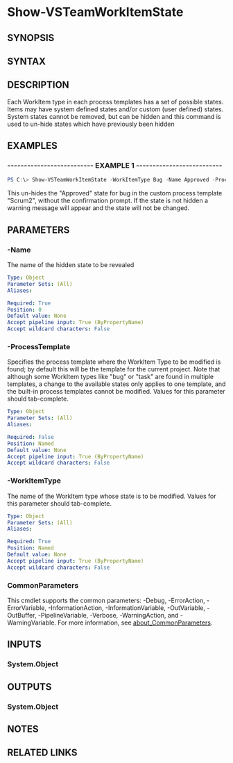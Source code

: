 <!-- #include "./common/header.md" -->

# Show-VSTeamWorkItemState

## SYNOPSIS

<!-- #include "./synopsis/Show-VSTeamWorkItemState.md" -->

## SYNTAX

## DESCRIPTION

Each WorkItem type in each process templates has a set of possible states.  Items may have system defined states and/or custom (user defined) states. System states cannot be removed, but can be hidden and this command is used to un-hide states which have previously been hidden

## EXAMPLES

### -------------------------- EXAMPLE 1 --------------------------

```PowerShell
PS C:\> Show-VSTeamWorkItemState -WorkItemType Bug -Name Approved -ProcessTemplate Scrum2 -Force
```

This un-hides the "Approved" state for bug in the custom process template "Scrum2", without the confirmation prompt.
If the state is not hidden a warning message will appear and the state will not be changed.

## PARAMETERS

### -Name

The name of the hidden state to be revealed

```yaml
Type: Object
Parameter Sets: (All)
Aliases:

Required: True
Position: 0
Default value: None
Accept pipeline input: True (ByPropertyName)
Accept wildcard characters: False
```

### -ProcessTemplate

Specifies the process template where the WorkItem Type to be modified is found; by default this will be the template for the current project. Note that although some WorkItem types like "bug" or "task" are found in multiple templates, a change to the available states only applies to one template, and the built-in process templates cannot be modified. Values for this parameter should tab-complete.

```yaml
Type: Object
Parameter Sets: (All)
Aliases:

Required: False
Position: Named
Default value: None
Accept pipeline input: True (ByPropertyName)
Accept wildcard characters: False
```

### -WorkItemType

The name of the WorkItem type whose state is to be modified. Values for this parameter should tab-complete.

```yaml
Type: Object
Parameter Sets: (All)
Aliases:

Required: True
Position: Named
Default value: None
Accept pipeline input: True (ByPropertyName)
Accept wildcard characters: False
```

<!-- #include "./params/confirm.md" -->

<!-- #include "./params/force.md" -->

<!-- #include "./params/whatif.md" -->

### CommonParameters

This cmdlet supports the common parameters: -Debug, -ErrorAction, -ErrorVariable, -InformationAction, -InformationVariable, -OutVariable, -OutBuffer, -PipelineVariable, -Verbose, -WarningAction, and -WarningVariable. For more information, see [about_CommonParameters](http://go.microsoft.com/fwlink/?LinkID=113216).

## INPUTS

### System.Object

## OUTPUTS

### System.Object

## NOTES

## RELATED LINKS
